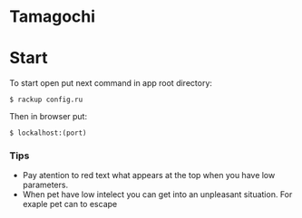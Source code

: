
# Tamagochi



# Start

To start open put next command in app root directory:

    $ rackup config.ru
Then in browser put:

    $ lockalhost:(port)  
  

### Tips


* Pay atention to red text what appears at the top when you have low parameters.
* When pet have low intelect you can get into an unpleasant situation. For exaple pet can to escape

